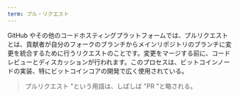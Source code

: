 ```yaml
---
term: プル・リクエスト
---
```

GitHub やその他のコードホスティングプラットフォームでは、プルリクエストとは、貢献者が自分のフォークのブランチからメインリポジトリのブランチに変更を統合するために行うリクエストのことです。変更をマージする前に、コードレビューとディスカッションが行われます。このプロセスは、ビットコインノードの実装、特にビットコインコアの開発で広く使用されている。

> プルリクエスト "という用語は、しばしば "PR "と略される。